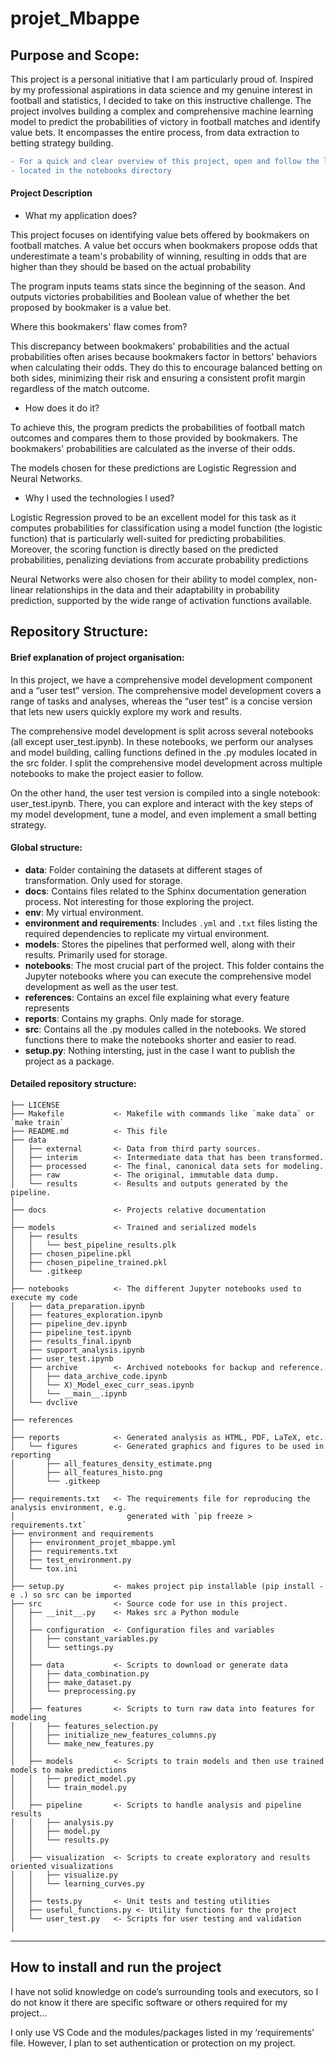 projet_Mbappe
==============================

Purpose and Scope:
-------------------
This project is a personal initiative that I am particularly proud of. Inspired by my professional aspirations in data science and my genuine interest in football and statistics, I decided to take on this instructive challenge. The project involves building a complex and comprehensive machine learning model to predict the probabilities of victory in football matches and identify value bets. It encompasses the entire process, from data extraction to betting strategy building.

```diff
- For a quick and clear overview of this project, open and follow the little tutorial in the user_test.ipynb file,
- located in the notebooks directory 
```
 
#### Project Description

- What my application does?

This project focuses on identifying value bets offered by bookmakers on football matches. A value bet occurs when bookmakers propose odds that underestimate a team's probability of winning, resulting in odds that are higher than they should be based on the actual probability

The program inputs teams stats since the beginning of the season. And outputs victories probabilities and Boolean value of whether the bet proposed by bookmaker is a value bet.

Where this bookmakers' flaw comes from?

This discrepancy between bookmakers' probabilities and the actual probabilities often arises because bookmakers factor in bettors' behaviors when calculating their odds. They do this to encourage balanced betting on both sides, minimizing their risk and ensuring a consistent profit margin regardless of the match outcome.
 

- How does it do it?

To achieve this, the program predicts the probabilities of football match outcomes and compares them to those provided by bookmakers. The bookmakers' probabilities are calculated as the inverse of their odds.

The models chosen for these predictions are Logistic Regression and Neural Networks.


- Why I used the technologies I used?

Logistic Regression proved to be an excellent model for this task as it computes probabilities for classification using a model function (the logistic function) that is particularly well-suited for predicting probabilities. Moreover, the scoring function is directly based on the predicted probabilities, penalizing deviations from accurate probability predictions

Neural Networks were also chosen for their ability to model complex, non-linear relationships in the data and their adaptability in probability prediction, supported by the wide range of activation functions available.

 
Repository Structure:
-----------------------

#### Brief explanation of project organisation:
In this project, we have a comprehensive model development component and a “user test” version. The comprehensive model development covers a range of tasks and analyses, whereas the “user test” is a concise version that lets new users quickly explore my work and results.

The comprehensive model development is split across several notebooks (all except user_test.ipynb). In these notebooks, we perform our analyses and model building, calling functions defined in the .py modules located in the src folder. I split the comprehensive model development across multiple notebooks to make the project easier to follow.

On the other hand, the user test version is compiled into a single notebook: user_test.ipynb. There, you can explore and interact with the key steps of my model development, tune a model, and even implement a small betting strategy.

#### Global structure:

- **data**: Folder containing the datasets at different stages of transformation. Only used for storage.
- **docs**: Contains files related to the Sphinx documentation generation process. Not interesting for those exploring the project.
- **env**: My virtual environment.
- **environment and requirements**: Includes `.yml` and `.txt` files listing the required dependencies to replicate my virtual environment.
- **models**: Stores the pipelines that performed well, along with their results. Primarily used for storage.
- **notebooks**: The most crucial part of the project. This folder contains the Jupyter notebooks where you can execute the comprehensive model development as well as the user test.
- **references**: Contains an excel file explaining what every feature represents
- **reports**: Contains my graphs. Only made for storage.
- **src**: Contains all the .py modules called in the notebooks. We stored functions there to make the notebooks shorter and easier to read.
- **setup.py**: Nothing intersting, just in the case I want to publish the project as a package.

#### Detailed repository structure:
    ├── LICENSE
    ├── Makefile           <- Makefile with commands like `make data` or `make train`
    ├── README.md          <- This file
    ├── data
    │   ├── external       <- Data from third party sources.
    │   ├── interim        <- Intermediate data that has been transformed.
    │   ├── processed      <- The final, canonical data sets for modeling.
    │   ├── raw            <- The original, immutable data dump.
    │   └── results        <- Results and outputs generated by the pipeline.
    │
    ├── docs               <- Projects relative documentation
    │
    ├── models             <- Trained and serialized models
    │   ├── results
    │   │   └── best_pipeline_results.plk
    │   ├── chosen_pipeline.pkl
    │   ├── chosen_pipeline_trained.pkl
    │   └── .gitkeep       
    │
    ├── notebooks          <- The different Jupyter notebooks used to execute my code
    │   ├── data_preparation.ipynb
    │   ├── features_exploration.ipynb
    │   ├── pipeline_dev.ipynb
    │   ├── pipeline_test.ipynb
    │   ├── results_final.ipynb
    │   ├── support_analysis.ipynb
    │   ├── user_test.ipynb
    │   ├── archive        <- Archived notebooks for backup and reference.
    │   │   ├── data_archive_code.ipynb
    │   │   └── X)_Model_exec_curr_seas.ipynb
    │   │   └── __main__.ipynb
    │   └── dvclive 
    │
    ├── references  
    │
    ├── reports            <- Generated analysis as HTML, PDF, LaTeX, etc.
    │   └── figures        <- Generated graphics and figures to be used in reporting
    │       ├── all_features_density_estimate.png
    │       ├── all_features_histo.png
    │       └── .gitkeep
    │
    ├── requirements.txt   <- The requirements file for reproducing the analysis environment, e.g.
    │                         generated with `pip freeze > requirements.txt`
    ├── environment and requirements
    │   ├── environment_projet_mbappe.yml
    │   ├── requirements.txt
    │   ├── test_environment.py
    │   └── tox.ini
    │
    ├── setup.py           <- makes project pip installable (pip install -e .) so src can be imported
    ├── src                <- Source code for use in this project.
    │   ├── __init__.py    <- Makes src a Python module
    │   │
    │   ├── configuration  <- Configuration files and variables
    │   │   ├── constant_variables.py
    │   │   └── settings.py
    │   │
    │   ├── data           <- Scripts to download or generate data
    │   │   ├── data_combination.py
    │   │   ├── make_dataset.py
    │   │   └── preprocessing.py
    │   │
    │   ├── features       <- Scripts to turn raw data into features for modeling
    │   │   ├── features_selection.py
    │   │   ├── initialize_new_features_columns.py
    │   │   └── make_new_features.py
    │   │
    │   ├── models         <- Scripts to train models and then use trained models to make predictions
    │   │   ├── predict_model.py
    │   │   └── train_model.py
    │   │
    │   ├── pipeline       <- Scripts to handle analysis and pipeline results
    │   │   ├── analysis.py
    │   │   ├── model.py
    │   │   └── results.py
    │   │
    │   ├── visualization  <- Scripts to create exploratory and results oriented visualizations
    │   │   ├── visualize.py
    │   │   └── learning_curves.py
    │   │
    │   ├── tests.py       <- Unit tests and testing utilities
    │   ├── useful_functions.py <- Utility functions for the project
    │   └── user_test.py   <- Scripts for user testing and validation
    │
    



--------

How to install and run the project
----------------------------------
I have not solid knowledge on code’s surrounding tools and executors, so I do not know it there are specific software or others required for my project…

I only use VS Code and the modules/packages listed in my ‘requirements’ file. However, I plan to set authentication or protection on my project.
